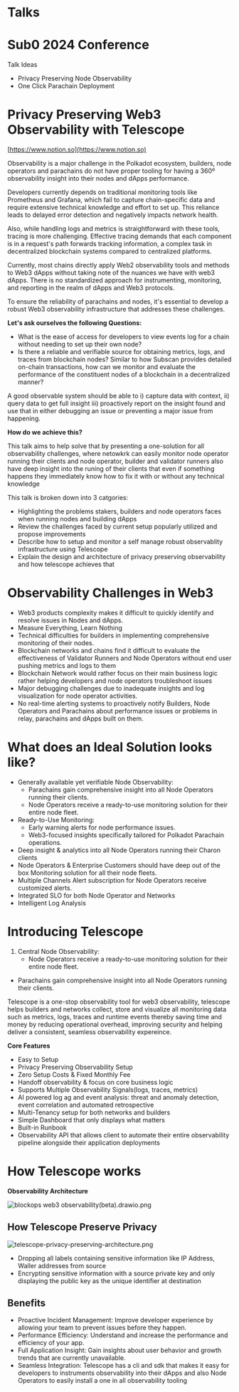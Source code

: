 # Talks

# Sub0 2024 Conference

Talk Ideas

- Privacy Preserving Node Observability
- One Click Parachain Deployment

# Privacy Preserving Web3 Observability with Telescope

[https://www.notion.so](https://www.notion.so)

Observability is a major challenge in the Polkadot ecosystem, builders, node operators and parachains do not have proper tooling for having a 360º observability insight into their nodes and dApps performance. 

Developers currently depends on traditional monitoring tools like Prometheus and Grafana, which fail to capture chain-specific data and require extensive technical knowledge and effort to set up. This reliance leads to delayed error detection and negatively impacts network health.

Also, while handling logs and metrics is straightforward with these tools, tracing is more challenging. Effective tracing demands that each component is in a request's path forwards tracking information, a complex task in decentralized blockchain systems compared to centralized platforms. 

Currently, most chains directly apply Web2 observability tools and methods to Web3 dApps without taking note of the nuances we have with web3 dApps. There is no standardized approach for instrumenting, monitoring, and reporting in the realm of dApps and Web3 protocols.

To ensure the reliability of parachains and nodes, it's essential to develop a robust Web3 observability infrastructure that addresses these challenges.

**Let's ask ourselves the following Questions:** 

- What is the ease of access for developers to view  events log for a chain without needing to set up their own node?
- Is there a reliable and verifiable  source for obtaining metrics, logs, and traces from blockchain nodes? Similar to how Subscan provides detailed on-chain transactions, how can we monitor and evaluate the performance of the constituent nodes of a blockchain in a decentralized manner?

A good observable system should be able to i) capture data with context, ii) query data to get full insight iii) proactively report on the insight found and use that in either debugging an issue or preventing a major issue from happening.

**How do we achieve this?** 

This talk aims to help solve that by presenting a one-solution for all observability challenges, where netowkrk can easily monitor node operator running their clients and node operator, builder and validator runners also have deep insight into the runing of their clients that even if something happens they immediately know how to fix it with or without any technical knowledge

This talk is broken down into 3 catgories:

- Highlighting the problems stakers, builders and node operators faces when running nodes and building dApps
- Review the challenges faced by current setup popularly utilized and propose improvements
- Describe how to setup and monitor a self manage robust observablity infrastructure using Telescope
- Explain the design and architecture of privacy preserving observability and how telescope achieves that

# **Observability Challenges in Web3**

- Web3 products complexity makes it difficult to quickly identify and resolve issues in Nodes and dApps.
- Measure Everything, Learn Nothing
- Technical difficulties for builders in implementing comprehensive monitoring of their nodes.
- Blockchain networks and chains find it difficult to evaluate the effectiveness of Validator Runners and Node Operators without end user pushing metrics and logs to them
- Blockchain Network would rather focus on their main business logic rather helping developers and node operators troubleshoot issues
- Major debugging challenges due to inadequate insights and log visualization for node operator activities.
- No real-time alerting systems to proactively notify Builders, Node Operators and Parachains about performance issues or problems in relay, parachains and dApps built on them.

# What does an Ideal Solution looks like?

- Generally available yet verifiable Node Observability:
    - Parachains gain comprehensive insight into all Node Operators running their clients.
    - Node Operators receive a ready-to-use monitoring solution for their entire node fleet.
- Ready-to-Use Monitoring:
    - Early warning alerts for node performance issues.
    - Web3-focused insights specifically tailored for Polkadot Parachain operations.
- Deep insight & analytics into all Node Operators running their Charon clients
- Node Operators & Enterprise Customers should have deep out of the box Monitoring solution for all their node fleets.
- Multiple Channels Alert subscription for Node Operators receive customized alerts.
- Integrated SLO for both Node Operator and Networks
- Intelligent Log Analysis

# **Introducing Telescope**

1. Central Node Observability:
    - Node Operators receive a ready-to-use monitoring solution for their entire node fleet.

- Parachains gain comprehensive insight into all Node Operators running their clients.

Telescope is a one-stop observability tool for web3 observability, telescope helps builders and networks collect, store and visualize all monitoring data such as metrics, logs, traces and runtime events thereby saving time and money by reducing operational overhead, improving security and helping deliver a consistent, seamless observability expereince.

**Core Features**

- Easy to Setup
- Privacy Preserving Observability Setup
- Zero Setup Costs & Fixed Monthly Fee
- Handoff observability & focus on core business logic
- Supports Multiple Observability Signals(logs, traces, metrics)
- AI powered log ag and event analysis: threat and anomaly detection, event correlation and automated retrospective
- Multi-Tenancy setup for both networks and builders
- Simple Dashboard that only displays what matters
- Built-in Runbook
- Observability API that allows client to automate their entire observability pipeline alongside their application deployments

# **How Telescope works**

**Observability Architecture** 

![blockops web3 observability(beta).drawio.png](./Talks-sub0/blockops_web3_observability(beta).drawio.png)

## How Telescope Preserve Privacy

![telescope-privacy-preserving-architecture.png](./Talks-sub0/telescope-privacy-preserving-architecture.png)

- Dropping all labels containing sensitive information like IP Address, Waller addresses from source
- Encrypting sensitive information with a source private key and only displaying the public key as the unique identifier at destination

## Benefits

- Proactive Incident Management: Improve developer experience by allowing your team to prevent issues before they happen.
- Performance Efficiency:  Understand and increase the performance and efficiency of your app.
- Full Application Insight: Gain insights about user behavior and growth trends that are currently unavailable.
- Seamless Integration: Telescope has a cli and sdk that makes it easy for developers to instruments observability into their dApps and also Node Operators to easily install a one in all observability tooling

